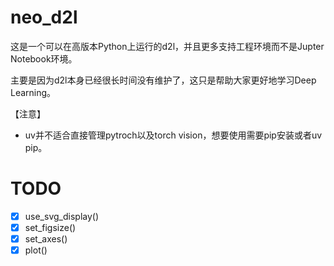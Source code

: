 # neo_d2l

这是一个可以在高版本Python上运行的d2l，并且更多支持工程环境而不是Jupter Notebook环境。

主要是因为d2l本身已经很长时间没有维护了，这只是帮助大家更好地学习Deep Learning。

【注意】
- uv并不适合直接管理pytroch以及torch vision，想要使用需要pip安装或者uv pip。

# TODO
- [X] use_svg_display()
- [X] set_figsize()
- [X] set_axes()
- [X] plot()